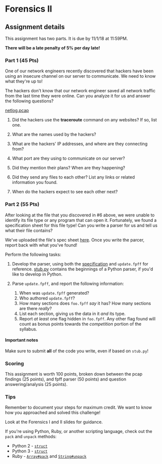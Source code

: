# Forensics II

## Assignment details

This assignment has two parts. It is due by 11/1/18 at 11:59PM.

**There will be a late penalty of 5% per day late!**

### Part 1 (45 Pts)

One of our network engineers recently discovered that hackers have been using an insecure channel on our server to communicate. We need to know what they're up to!

The hackers don't know that our network engineer saved all network traffic from the last time they were online. Can you analyze it for us and answer the following questions?

[netlog.pcap](netlog.pcap)

1. Did the hackers use the **traceroute** command on any websites? If so, list one.

2. What are the names used by the hackers?

3. What are the hackers' IP addresses, and where are they connecting from? 

4. What port are they using to communicate on our server?

5. Did they mention their plans? When are they happening?

6. Did they send any files to each other? List any links or related information you found.

7. When do the hackers expect to see each other next?

### Part 2 (55 Pts)

After looking at the file that you discovered in #6 above, we were unable to identify its file type or any program that can open it. Fortunately, we found a specification sheet for this file type! Can you write a parser for us and tell us what their file contains?

We've uploaded the file's spec sheet [here](fpff-spec.md). Once you write the parcer, report back with what you've found!

Perform the following tasks:

1. Develop the parser, using both the
[specification](fpff-spec.md) and
`update.fpff` for reference. [stub.py](stub.py) contains the beginnings of a Python parser, if
you'd like to develop in Python.

2. Parse `update.fpff`, and report the following information:
    1. When was `update.fpff` generated?
    2. Who authored `update.fpff`?
    3. How many sections does `foo.fpff` *say* it has? How many sections are there *really*?
    4. List each section, giving us the data in it *and* its type.
    5. Report *at least* one flag hidden in `foo.fpff`. Any other flag found will count as bonus points towards the *competition* portion of the syllabus. 

#### Important notes

Make sure to submit **all** of the code you write, even if based on `stub.py`!

### Scoring

This assignment is worth 100 points, broken down between the pcap findings (25 points), and fpff parser (50 points) and question answering/analysis (25 points).

### Tips

Remember to document your steps for maximum credit. We want to know how you approached and solved this challenge!

Look at the Forensics I and II slides for guidance.

If you're using Python, Ruby, or another scripting language, check out the `pack` and `unpack`
methods:

* Python 2 - [`struct`](https://docs.python.org/2/library/struct.html)
* Python 3 - [`struct`](https://docs.python.org/3.5/library/struct.html)
* Ruby - [`Array#pack`](https://ruby-doc.org/core-2.5.0/Array.html#method-i-pack) and
[`String#unpack`](https://ruby-doc.org/core-2.5.0/String.html#method-i-unpack)
